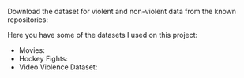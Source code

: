 Download the dataset for violent and non-violent data from the known repositories:

Here you have some of the datasets I used on this project:
* Movies: 
* Hockey Fights: 
* Video Violence Dataset: 

